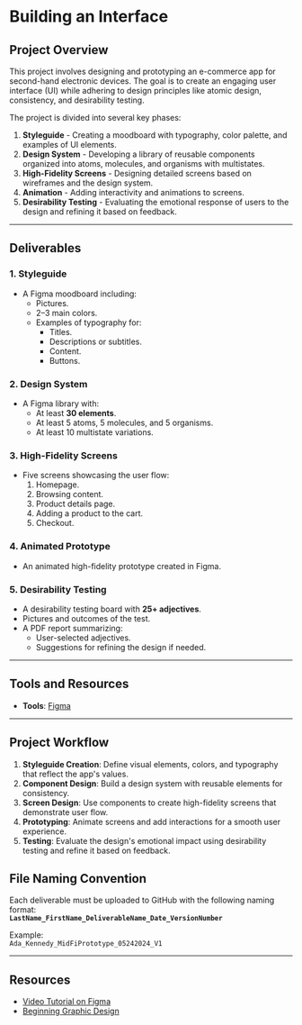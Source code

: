 # Building an Interface


## Project Overview
This project involves designing and prototyping an e-commerce app for second-hand electronic devices. The goal is to create an engaging user interface (UI) while adhering to design principles like atomic design, consistency, and desirability testing.

The project is divided into several key phases:
1. **Styleguide** - Creating a moodboard with typography, color palette, and examples of UI elements.
2. **Design System** - Developing a library of reusable components organized into atoms, molecules, and organisms with multistates.
3. **High-Fidelity Screens** - Designing detailed screens based on wireframes and the design system.
4. **Animation** - Adding interactivity and animations to screens.
5. **Desirability Testing** - Evaluating the emotional response of users to the design and refining it based on feedback.

---

## Deliverables

### 1. Styleguide
- A Figma moodboard including:
  - Pictures.
  - 2–3 main colors.
  - Examples of typography for:
    - Titles.
    - Descriptions or subtitles.
    - Content.
    - Buttons.

### 2. Design System
- A Figma library with:
  - At least **30 elements**.
  - At least 5 atoms, 5 molecules, and 5 organisms.
  - At least 10 multistate variations.

### 3. High-Fidelity Screens
- Five screens showcasing the user flow:
  1. Homepage.
  2. Browsing content.
  3. Product details page.
  4. Adding a product to the cart.
  5. Checkout.

### 4. Animated Prototype
- An animated high-fidelity prototype created in Figma.

### 5. Desirability Testing
- A desirability testing board with **25+ adjectives**.
- Pictures and outcomes of the test.
- A PDF report summarizing:
  - User-selected adjectives.
  - Suggestions for refining the design if needed.

---

## Tools and Resources
- **Tools**: [Figma](https://www.figma.com)

---

## Project Workflow
1. **Styleguide Creation**: Define visual elements, colors, and typography that reflect the app's values.
2. **Component Design**: Build a design system with reusable elements for consistency.
3. **Screen Design**: Use components to create high-fidelity screens that demonstrate user flow.
4. **Prototyping**: Animate screens and add interactions for a smooth user experience.
5. **Testing**: Evaluate the design's emotional impact using desirability testing and refine it based on feedback.

## **File Naming Convention**  

Each deliverable must be uploaded to GitHub with the following naming format:  
**`LastName_FirstName_DeliverableName_Date_VersionNumber`**  

Example:  
`Ada_Kennedy_MidFiPrototype_05242024_V1`  

---

## **Resources**  

- [Video Tutorial on Figma](#)  
- [Beginning Graphic Design](#) 
